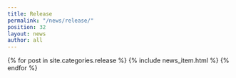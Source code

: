 ```yaml
---
title: Release
permalink: "/news/release/"
position: 32
layout: news
author: all
---
```


{% for post in site.categories.release %}
  {% include news_item.html %}
{% endfor %}

